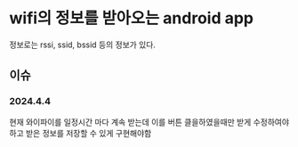 # wifi의 정보를 받아오는 android app
정보로는 rssi, ssid, bssid 등의 정보가 있다.
## 이슈
### 2024.4.4
현재 와이파이를 일정시간 마다 계속 받는데 이를 버튼 클을하였을때만 받게 수정하여야하고 받은 정보를 저장할 수 있게 구현해야함
